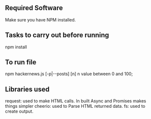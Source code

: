 ## Required Software ##

Make sure you have NPM installed.

## Tasks to carry out before running ##

npm install

## To run file ##

npm hackernews.js [-p|--posts] [n]
        n value between 0 and 100;


## Libraries used ##

request: used to make HTML calls. In built Async and Promises makes things simpler
cheerio: used to Parse HTML returned data.
fs: used to create output.
